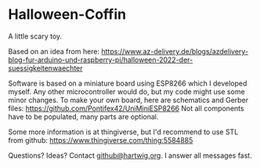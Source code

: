 # Halloween-Coffin
A little scary toy.

Based on an idea from here:
https://www.az-delivery.de/blogs/azdelivery-blog-fur-arduino-und-raspberry-pi/halloween-2022-der-suessigkeitenwaechter

Software is based on a miniature board using ESP8266 which I developed myself.
Any other microcontroller would do, but my code might use some minor changes.
To make your own board, here are schematics and Gerber files:
https://github.com/Pontifex42/UniMiniESP8266
Not all components have to be populated, many parts are optional.

Some more information is at thingiverse, but I'd recommend to use STL from github:
https://www.thingiverse.com/thing:5584885

Questions? Ideas? Contact github@hartwig.org. I answer all messages fast.
